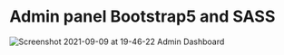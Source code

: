 # Admin panel Bootstrap5 and SASS

![Screenshot 2021-09-09 at 19-46-22 Admin Dashboard](https://user-images.githubusercontent.com/29424325/132706256-0b4b970d-fbe7-4f37-8558-29df54467272.png)
